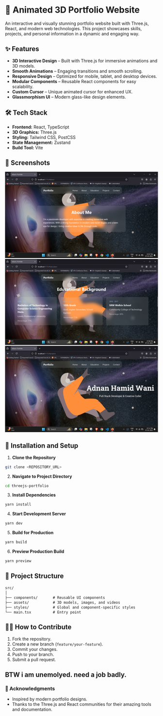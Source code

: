 # 🚀 Animated 3D Portfolio Website

An interactive and visually stunning portfolio website built with Three.js, React, and modern web technologies. This project showcases skills, projects, and personal information in a dynamic and engaging way.

## ✨ Features
- **3D Interactive Design** – Built with Three.js for immersive animations and 3D models.
- **Smooth Animations** – Engaging transitions and smooth scrolling.
- **Responsive Design** – Optimized for mobile, tablet, and desktop devices.
- **Modular Components** – Reusable React components for easy scalability.
- **Custom Cursor** – Unique animated cursor for enhanced UX.
- **Glassmorphism UI** – Modern glass-like design elements.

## 🛠️ Tech Stack
- **Frontend:** React, TypeScript
- **3D Graphics:** Three.js
- **Styling:** Tailwind CSS, PostCSS
- **State Management:** Zustand
- **Build Tool:** Vite

## 📸 Screenshots
![Portfolio Screenshot](https://github.com/Adnan-hamid-wani/Portfolio-Animated/blob/main/src/Screenshot%20(125).png)
![Portfolio Screenshot](https://github.com/Adnan-hamid-wani/Portfolio-Animated/blob/main/src/Screenshot%20(126).png)
![Portfolio Screenshot](https://github.com/Adnan-hamid-wani/Portfolio-Animated/blob/main/src/image.png)


## 🚧 Installation and Setup

1. **Clone the Repository**
```bash
git clone <REPOSITORY_URL>
```

2. **Navigate to Project Directory**
```bash
cd threejs-portfolio
```

3. **Install Dependencies**
```bash
yarn install
```

4. **Start Development Server**
```bash
yarn dev
```

5. **Build for Production**
```bash
yarn build
```

6. **Preview Production Build**
```bash
yarn preview
```

## 📂 Project Structure
```
src/
│
├── components/       # Reusable UI components
├── assets/           # 3D models, images, and videos           
├── styles/           # Global and component-specific styles
└── main.tsx          # Entry point
```

## 🧑‍💻 How to Contribute
1. Fork the repository.
2. Create a new branch (`feature/your-feature`).
3. Commit your changes.
4. Push to your branch.
5. Submit a pull request.

## BTW i am unemolyed. need a job badly.

### 🌟 Acknowledgments
- Inspired by modern portfolio designs.
- Thanks to the Three.js and React communities for their amazing tools and documentation.

